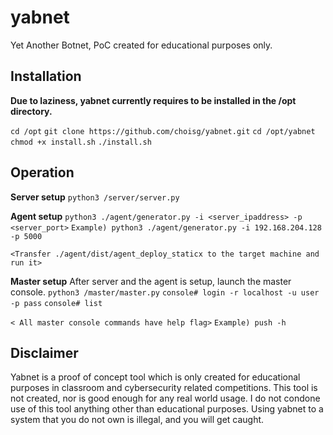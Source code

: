 # yabnet
Yet Another Botnet, PoC created for educational purposes only.

## Installation 

**Due to laziness, yabnet currently requires to be installed in the /opt directory.**

`cd /opt`
`git clone https://github.com/choisg/yabnet.git`
`cd /opt/yabnet`
`chmod +x install.sh`
`./install.sh`

## Operation 

**Server setup**
`python3 /server/server.py`

**Agent setup**
`python3 ./agent/generator.py -i <server_ipaddress> -p <server_port>`
`Example) python3 ./agent/generator.py -i 192.168.204.128 -p 5000`

`<Transfer ./agent/dist/agent_deploy_staticx to the target machine and run it>`

**Master setup**
After server and the agent is setup, launch the master console.
`python3 /master/master.py`
`console# login -r localhost -u user -p pass`
`console# list` 

`< All master console commands have help flag>`
`Example) push -h`

## Disclaimer
Yabnet is a proof of concept tool which is only created for educational purposes in classroom and cybersecurity related competitions. This tool is not created, nor is good enough for any real world usage. I do not condone use of this tool anything other than educational purposes. Using yabnet to a system that you do not own is illegal, and you will get caught.
